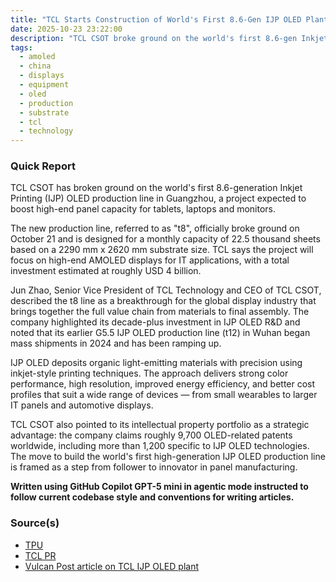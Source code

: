 ```yaml
---
title: "TCL Starts Construction of World's First 8.6-Gen IJP OLED Plant in China"
date: 2025-10-23 23:22:00
description: "TCL CSOT broke ground on the world's first 8.6-gen Inkjet Printing OLED plant in Guangzhou, a ~$4B project to produce high-end OLED panels for IT devices."
tags:
  - amoled
  - china
  - displays
  - equipment
  - oled
  - production
  - substrate
  - tcl
  - technology
---
```


### Quick Report

TCL CSOT has broken ground on the world\'s first 8.6-generation Inkjet Printing (IJP) OLED production line in Guangzhou, a project expected to boost high-end panel capacity for tablets, laptops and monitors.

<!-- more -->

The new production line, referred to as "t8", officially broke ground on October 21 and is designed for a monthly capacity of 22.5 thousand sheets based on a 2290 mm x 2620 mm substrate size. TCL says the project will focus on high-end AMOLED displays for IT applications, with a total investment estimated at roughly USD 4 billion.

Jun Zhao, Senior Vice President of TCL Technology and CEO of TCL CSOT, described the t8 line as a breakthrough for the global display industry that brings together the full value chain from materials to final assembly. The company highlighted its decade-plus investment in IJP OLED R&D and noted that its earlier G5.5 IJP OLED production line (t12) in Wuhan began mass shipments in 2024 and has been ramping up.

IJP OLED deposits organic light-emitting materials with precision using inkjet-style printing techniques. The approach delivers strong color performance, high resolution, improved energy efficiency, and better cost profiles that suit a wide range of devices — from small wearables to larger IT panels and automotive displays.

TCL CSOT also pointed to its intellectual property portfolio as a strategic advantage: the company claims roughly 9,700 OLED-related patents worldwide, including more than 1,200 specific to IJP OLED technologies. The move to build the world\'s first high-generation IJP OLED production line is framed as a step from follower to innovator in panel manufacturing.

**Written using GitHub Copilot GPT-5 mini in agentic mode instructed to follow current codebase style and conventions for writing articles.**

### Source(s)

- [TPU][def]
- [TCL PR][def2]
- [Vulcan Post article on TCL IJP OLED plant][def3]

[def]: https://www.techpowerup.com/342137/tcl-starts-construction-of-worlds-first-8-6-gen-ijp-oled-plant-in-china
[def2]: https://www.tcl.com/
[def3]: https://vulcanpost.com/prnewswire/tcl-csot-breaks-new-ground-in-display-tech-with-worlds-first-8-6-gen-ijp-oled-plant/
